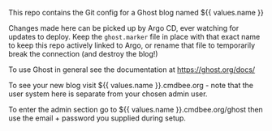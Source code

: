 This repo contains the Git config for a Ghost blog named ${{ values.name }}

Changes made here can be picked up by Argo CD, ever watching for updates to deploy. Keep the `ghost.marker` file in place with that exact name to keep this repo actively linked to Argo, or rename that file to temporarily break the connection (and destroy the blog!)

To use Ghost in general see the documentation at https://ghost.org/docs/

To see your new blog visit ${{ values.name }}.cmdbee.org - note that the user system here is separate from your chosen admin user.

To enter the admin section go to ${{ values.name }}.cmdbee.org/ghost then use the email + password you supplied during setup.
